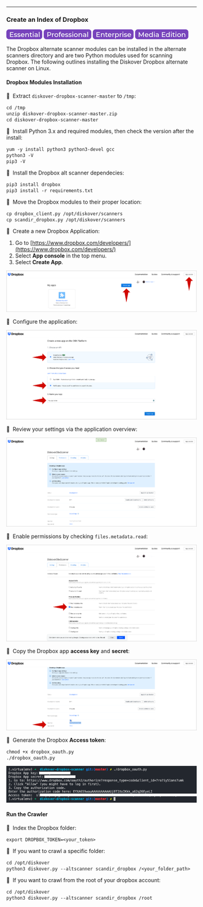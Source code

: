 ___
### Create an Index of Dropbox

![Image: Essential Edition Label](images/button_edition_essential.png)&nbsp;![Image: Professional Edition Label](images/button_edition_professional.png)&nbsp;![Image: Enterprise Edition Label](images/button_edition_enterprise.png)&nbsp;![Image: AJA Diskover Media Edition Label](images/button_edition_media.png)

The Dropbox alternate scanner modules can be installed in the alternate scanners directory and are two Python modules used for scanning Dropbox.
The following outlines installing the Diskover Dropbox alternate scanner on Linux.

#### Dropbox Modules Installation

🔴 &nbsp;Extract `diskover-dropbox-scanner-master` to `/tmp`:
```
cd /tmp
unzip diskover-dropbox-scanner-master.zip
cd diskover-dropbox-scanner-master
```

🔴 &nbsp;Install Python 3.x and required modules, then check the version after the install:
```
yum -y install python3 python3-devel gcc
python3 -V
pip3 -V
```

🔴 &nbsp;Install the Dropbox alt scanner dependecies:
```
pip3 install dropbox 
pip3 install -r requirements.txt
```

🔴 &nbsp;Move the Dropbox modules to their proper location:
```
cp dropbox_client.py /opt/diskover/scanners
cp scandir_dropbox.py /opt/diskover/scanners
```

🔴 &nbsp;Create a new Dropbox Application:
1.	Go to [https://www.dropbox.com/developers/](https://www.dropbox.com/developers/)
2.	Select **App console** in the top menu.
3.	Select **Create App**.

![Image: Create New Dropbox App](images/image_dropbox_create_app.png)

🔴 &nbsp;Configure the application:

![Image: Configure the Dropbox App](images/image_dropbox_congif_app.png)

🔴 &nbsp;Review your settings via the application overview:

![Image: Dropbox Application Overview](images/image_dropbox_settings_overview.png)

🔴 &nbsp;Enable permissions by checking `files.metadata.read`:

![Image: Enable Dropbox Permissions](images/image_dropbox_enable_permissions.png)

🔴 &nbsp;Copy the Dropbox app **access key** and **secret**:

![Image: Dropbox App Access Key and Secret](images/image_dropbox_app_key.png)

🔴 &nbsp;Generate the Dropbox **Access token**:
```
chmod +x dropbox_oauth.py
./dropbox_oauth.py
```
![Image: Dropbox Access Token](images/image_dropbox_access_token.png)

#### Run the Crawler

🔴 &nbsp;Index the Dropbox folder:
```
export DROPBOX_TOKEN=<your_token>
```

🔴 &nbsp;If you want to crawl a specific folder:
```
cd /opt/diskover
python3 diskover.py --altscanner scandir_dropbox /<your_folder_path>
```

🔴 &nbsp;If you want to crawl from the root of your dropbox account:
```
cd /opt/diskover
python3 diskover.py --altscanner scandir_dropbox /root
```
